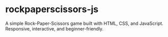 # rockpaperscissors-js
A simple Rock-Paper-Scissors game built with HTML, CSS, and JavaScript. Responsive, interactive, and beginner-friendly.
